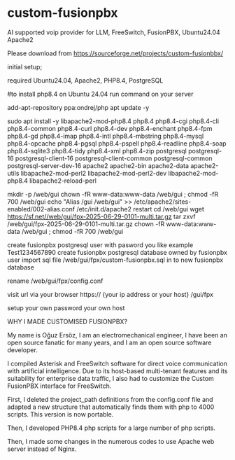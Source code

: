 # custom-fusionpbx
AI supported voip provider for LLM, FreeSwitch, FusionPBX, Ubuntu24.04 Apache2


Please download from https://sourceforge.net/projects/custom-fusionbbx/



initial  setup;

required  Ubuntu24.04, Apache2, PHP8.4, PostgreSQL

#to install php8.4 on Ubuntu 24.04  run command on your server

add-apt-repository ppa:ondrej/php
apt update -y

sudo apt install -y libapache2-mod-php8.4 php8.4 php8.4-cgi php8.4-cli php8.4-common php8.4-curl php8.4-dev php8.4-enchant php8.4-fpm php8.4-gd php8.4-imap php8.4-intl php8.4-mbstring php8.4-mysql php8.4-opcache php8.4-pgsql php8.4-pspell php8.4-readline php8.4-soap php8.4-sqlite3 php8.4-tidy php8.4-xml php8.4-zip postgresql postgresql-16 postgresql-client-16 postgresql-client-common postgresql-common postgresql-server-dev-16 apache2 apache2-bin apache2-data apache2-utils libapache2-mod-perl2 libapache2-mod-perl2-dev libapache2-mod-php8.4 libapache2-reload-perl


mkdir -p  /web/gui
chown -fR www-data:www-data  /web/gui ;  chmod -fR 700 /web/gui 
echo   "Alias /gui /web/gui" >> /etc/apache2/sites-enabled/002-alias.conf
/etc/init.d/apache2 restart
cd /web/gui 
wget  https://sf.net//web/gui/fpx-2025-06-29-0101-multi.tar.gz
tar zxvf /web/gui/fpx-2025-06-29-0101-multi.tar.gz
chown -fR www-data:www-data  /web/gui ;  chmod -fR 700 /web/gui 

create fusionpbx postgresql user with pasword you like example Test1234567890
create fusionpbx postgresql database owned by fusionpbx user
import sql file /web/gui/fpx/custom-fusionpbx.sql  in to new fusionpbx database

rename  /web/gui/fpx/config.conf

visit  url  via your browser https:// {your ip address or your host} /gui/fpx

setup your own password your own host



WHY I MADE CUSTOMISED FUSIONPBX?

My name is Oğuz Ersöz, I am an electromechanical engineer, I have been an open source fanatic for many years, and I am an open source software developer.

I compiled Asterisk and FreeSwitch software for direct voice communication with artificial intelligence. Due to its host-based multi-tenant features and its suitability for enterprise data traffic, I also had to customize the Custom FusionPBX interface for FreeSwitch.

First, I deleted the project_path definitions from the config.conf file and adapted a new structure that automatically finds them with php to 4000 scripts. This version is now portable.

Then, I developed PHP8.4 php scripts for a large number of php scripts.

Then, I made some changes in the numerous codes to use Apache web server instead of Nginx.


